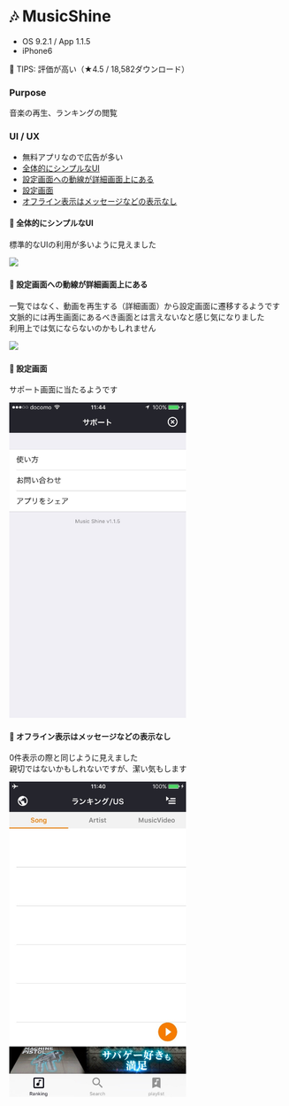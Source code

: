 # :notes: MusicShine

* OS 9.2.1 / App 1.1.5
* iPhone6   

:tada: TIPS: 評価が高い（★4.5 / 18,582ダウンロード）

### Purpose
音楽の再生、ランキングの閲覧

### UI / UX  
* 無料アプリなので広告が多い
* [全体的にシンプルなUI](#musics_simple)
* [設定画面への動線が詳細画面上にある](#mushics_settingFlow)
* [設定画面](#mushics_setting)
* [オフライン表示はメッセージなどの表示なし](#mushics_offline)

#### :triangular_flag_on_post: <a name="musics_simple">全体的にシンプルなUI</a>
標準的なUIの利用が多いように見えました

<img src="https://github.com/mafmoff/100Apps/blob/master/Resources/Images/musics_simple.gif" width="320px">

#### :triangular_flag_on_post: <a name="mushics_settingFlow">設定画面への動線が詳細画面上にある</a>
一覧ではなく、動画を再生する（詳細画面）から設定画面に遷移するようです   
文脈的には再生画面にあるべき画面とは言えないなと感じ気になりました   
利用上では気にならないのかもしれません

<img src="https://github.com/mafmoff/100Apps/blob/master/Resources/Images/mushics_settingFlow.gif" width="320px">

#### :triangular_flag_on_post: <a name="mushics_setting">設定画面</a>
サポート画面に当たるようです

<img src="https://github.com/mafmoff/100Apps/blob/master/Resources/Images/mushics_setting.jpg" width="320px">


#### :triangular_flag_on_post: <a name="mushics_offline">オフライン表示はメッセージなどの表示なし</a>
0件表示の際と同じように見えました   
親切ではないかもしれないですが、潔い気もします

<img src="https://github.com/mafmoff/100Apps/blob/master/Resources/Images/mushics_offline.jpg" width="320px">
